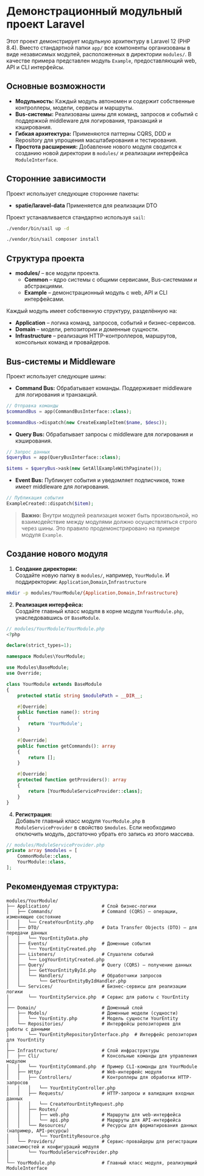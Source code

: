 # Демонстрационный модульный проект Laravel

Этот проект демонстрирует модульную архитектуру в Laravel 12 (PHP 8.4). Вместо стандартной папки `app/` все компоненты организованы в виде независимых модулей, расположенных в директории `modules/`. В качестве примера представлен модуль `Example`, предоставляющий web, API и CLI интерфейсы.

## Основные возможности

- **Модульность:** Каждый модуль автономен и содержит собственные контроллеры, модели, сервисы и маршруты.
- **Bus-системы:** Реализованы шины для команд, запросов и событий с поддержкой middleware для логирования, транзакций и кэширования.
- **Гибкая архитектура:** Применяются паттерны CQRS, DDD и Repository для упрощения масштабирования и тестирования.
- **Простота расширения:** Добавление нового модуля сводится к созданию новой директории в `modules/` и реализации интерфейса `ModuleInterface`.

## Сторонние зависимости

Проект использует следующие сторонние пакеты:
- **spatie/laravel-data** Применяется для реализации DTO

Проект устанавливается стандартно используя `sail`:
```bash
./vendor/bin/sail up -d
```

```bash
./vendor/bin/sail composer install
```

## Структура проекта

- **modules/** – все модули проекта.
    - **Common** – ядро системы с общими сервисами, Bus-системами и абстракциями.
    - **Example** – демонстрационный модуль с web, API и CLI интерфейсами.

Каждый модуль имеет собственную структуру, разделённую на:
- **Application** – логика команд, запросов, событий и бизнес-сервисов.
- **Domain** – модели, репозитории и доменные сущности.
- **Infrastructure** – реализация HTTP-контроллеров, маршрутов, консольных команд и провайдеров.

## Bus-системы и Middleware

Проект использует следующие шины:
- **Command Bus:** Обрабатывает команды. Поддерживает middleware для логирования и транзакций.
```php
// Отправка команды
$commandBus = app(CommandBusInterface::class);

$commandBus->dispatch(new CreateExampleItem($name, $desc));
```
- **Query Bus:** Обрабатывает запросы с middleware для логирования и кэширования.
```php
// Запрос данных
$queryBus = app(QueryBusInterface::class);

$items = $queryBus->ask(new GetAllExampleWithPaginate());

```
- **Event Bus:** Публикует события и уведомляет подписчиков, тоже имеет middleware для логирования.
```php
// Публикация события
ExampleCreated::dispatch($item);
```

> **Важно:** Внутри модулей реализация может быть произвольной, но взаимодействие между модулями должно осуществляться строго через шины. Это правило продемонстрировано на примере модуля `Example`.

## Создание нового модуля

1. **Создание директории:**  
   Создайте новую папку в `modules/`, например, `YourModule`. И поддиректории: `Application`,`Domain`,`Infrastructure`
```bash
mkdir -p modules/YourModule/{Application,Domain,Infrastructure}
```

2. **Реализация интерфейса:**  
   Создайте главный класс модуля в корне модуля `YourModule.php`, унаследовавшись от `BaseModule`.
```php
// modules/YourModule/YourModule.php
<?php

declare(strict_types=1);

namespace Modules\YourModule;

use Modules\BaseModule;
use Override;

class YourModule extends BaseModule
{
    protected static string $modulePath = __DIR__;

    #[Override]
    public function name(): string
    {
        return 'YourModule';
    }

    #[Override]
    public function getCommands(): array
    {
        return [];
    }

    #[Override]
    protected function getProviders(): array
    {
        return [YourModuleServiceProvider::class];
    }
}
```

4. **Регистрация:**  
   Добавьте главный класс модуля `YourModule.php` в `ModuleServiceProvider` в свойство `$modules`. Если необходимо отключить модуль, достаточно убрать его запись из этого массива.
```php
// modules/ModuleServiceProvider.php
private array $modules = [
    CommonModule::class,
    YourModule::class,
];
```

## Рекомендуемая структура:
```text
modules/YourModule/
├── Application/                   # Слой бизнес-логики
│   ├── Commands/                  # Command (CQRS) – операции, изменяющие состояние
│   │   └── CreateYourEntity.php
│   ├── DTO/                       # Data Transfer Objects (DTO) – для передачи данных
│   │   └── YourEntityData.php
│   ├── Events/                    # Доменные события
│   │   └── YourEntityCreated.php
│   ├── Listeners/                 # Слушатели событий
│   │   └── LogYourEntityCreated.php
│   ├── Query/                     # Query (CQRS) – получение данных
│   │   ├── GetYourEntityById.php
│   │   └── Handlers/              # Обработчики запросов
│   │       └── GetYourEntityByIdHandler.php
│   └── Services/                  # Бизнес-сервисы для реализации логики
│       └── YourEntityService.php  # Сервис для работы с YourEntity
│
├── Domain/                        # Доменный слой
│   ├── Models/                    # Доменные модели (сущности)
│   │   └── YourEntity.php         # Модель сущности YourEntity
│   └── Repositories/              # Интерфейсы репозиториев для работы с данными
│       └── YourEntityRepositoryInterface.php  # Интерфейс репозитория для YourEntity
│
├── Infrastructure/                # Слой инфраструктуры
│   ├── Cli/                       # Консольные команды для управления модулем
│   │   └── YourEntityCommand.php  # Пример CLI-команды для YourModule
│   ├── Http/                      # Web-интерфейс модуля
│   │   ├── Controllers/           # Контроллеры для обработки HTTP-запросов
│   │   │   └── YourEntityController.php
│   │   ├── Requests/              # HTTP-запросы и валидация входных данных
│   │   │   └── CreateYourEntityRequest.php
│   │   ├── Routes/
│   │   │   ├── web.php            # Маршруты для web-интерфейса
│   │   │   └── api.php            # Маршруты для API-интерфейса
│   │   └── Resources/             # Ресурсы для форматирования данных (например, API-ресурсы)
│   │       └── YourEntityResource.php
│   └── Providers/                 # Сервис-провайдеры для регистрации зависимостей и конфигураций модуля
│       └── YourModuleServiceProvider.php
│
└── YourModule.php                 # Главный класс модуля, реализующий ModuleInterface

```
